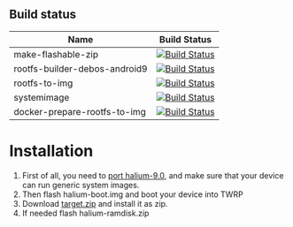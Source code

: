 ## Build status

| Name | Build Status |
|----|----|
| make-flashable-zip | [![Build Status](https://mrcyjanek.net:443/ci/job/ubports-gsi-make-flashable-zip/badge/icon)](https://mrcyjanek.net:443/ci/job/ubports-gsi-make-flashable-zip/) |
| rootfs-builder-debos-android9 | [![Build Status](https://mrcyjanek.net:443/ci/job/ubports-gsi-rootfs-builder-debos-android9/badge/icon)](https://mrcyjanek.net:443/ci/job/ubports-gsi-rootfs-builder-debos-android9/) |
| rootfs-to-img | [![Build Status](https://mrcyjanek.net:443/ci/job/ubports-gsi-rootfs-to-img/badge/icon)](https://mrcyjanek.net:443/ci/job/ubports-gsi-rootfs-to-img/) |
| systemimage | [![Build Status](https://mrcyjanek.net:443/ci/job/ubports-gsi-systemimage/badge/icon)](https://mrcyjanek.net:443/ci/job/ubports-gsi-systemimage/) |
| docker-prepare-rootfs-to-img | [![Build Status](https://mrcyjanek.net:443/ci/view/ubports-gsi/job/ubports-gsi-docker-prepare-rootfs-to-img/badge/icon)](https://mrcyjanek.net:443/ci/view/ubports-gsi/job/ubports-gsi-docker-prepare-rootfs-to-img/) |

# Installation

 1. First of all, you need to [port halium-9.0](https://github.com/MrCyjaneK/Halium9-Docs/wiki/Build-Halium), and make sure that your device can run generic system images. 
 2. Then flash halium-boot.img and boot your device into TWRP
 3. Download [target.zip](https://mrcyjanek.net/ci/view/ubports-gsi/job/ubports-gsi-make-flashable-zip/lastSuccessfulBuild/artifact/) and install it as zip.
 4. If needed flash halium-ramdisk.zip

